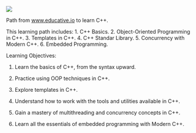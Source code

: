 <html>
	<a href="http://www.educative.io" target="_blank">
	<img src="https://education.github.com/assets/pack/logo-educative-0ff5bf24988bb845b0e2aa256b2065e5fd1339eb2e566de483a9e0cbc916e96e.jpg" style="display: block; margin: 0 auto;"> </a>
</html>

Path from www.educative.io to learn C++.

This learning path includes:
	1. C++ Basics.
	2. Object-Oriented Programming in C++.
	3. Templates in C++.
	4. C++ Standar Library.
	5. Concurrency with Modern C++.
	6. Embedded Programming.

Learning Objectives:

1. Learn the basics of C++, from the syntax upward.

2. Practice using OOP techniques in C++.

3. Explore templates in C++.

4. Understand how to work with the tools and utilities available in C++.

5. Gain a mastery of multithreading and concurrency concepts in C++.

6. Learn all the essentials of embedded programming with Modern C++.


